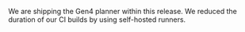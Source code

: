 We are shipping the Gen4 planner within this release.
We reduced the duration of our CI builds by using self-hosted runners.
